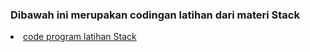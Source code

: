 <h3>Dibawah ini merupakan codingan latihan dari materi Stack</h3>
  <li><a href="https://github.com/oktomigo/LATIHAN-ASD/blob/e58f32edce52c025c7328375de5159da094f6830/latihan%20stack/main.c">code program latihan Stack</a></li>
